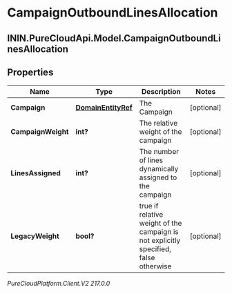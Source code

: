# CampaignOutboundLinesAllocation

## ININ.PureCloudApi.Model.CampaignOutboundLinesAllocation

## Properties

|Name | Type | Description | Notes|
|------------ | ------------- | ------------- | -------------|
| **Campaign** | [**DomainEntityRef**](DomainEntityRef) | The Campaign | [optional] |
| **CampaignWeight** | **int?** | The relative weight of the campaign | [optional] |
| **LinesAssigned** | **int?** | The number of lines dynamically assigned to the campaign | [optional] |
| **LegacyWeight** | **bool?** | true if relative weight of the campaign is not explicitly specified, false otherwise | [optional] |



_PureCloudPlatform.Client.V2 217.0.0_
